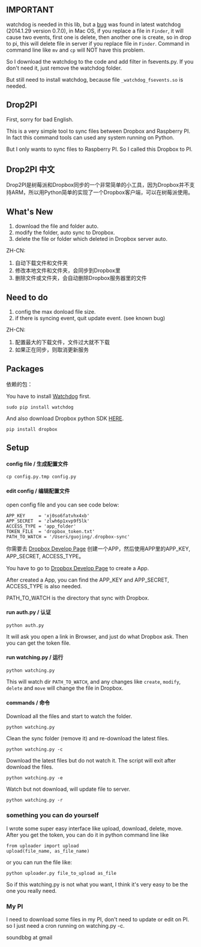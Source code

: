 ## IMPORTANT ##

watchdog is needed in this lib, but a [bug](https://github.com/GuoJing/Drop2PI/issues/5) was found in latest watchdog (2014.1.29 version 0.7.0), in Mac OS, if you replace a file in `Finder`, it will cause two events, first one is delete, then another one is create, so in drop to pi, this will delete file in server if you replace file in `Finder`. Command in command line like `mv` and `cp` will NOT have this problem.

So I download the watchdog to the code and add filter in fsevents.py. If you don't need it, just remove the watchdog folder.

But still need to install watchdog, because file `_watchdog_fsevents.so` is needed.

## Drop2PI ##

First, sorry for bad English.

This is a very simple tool to sync files between Dropbox and Raspberry PI. In fact this command tools can used any system running on Python.

But I only wants to sync files to Raspberry PI. So I called this Dropbox to PI.


## Drop2PI 中文 ##

Drop2PI是树莓派和Dropbox同步的一个非常简单的小工具，因为Dropbox并不支持ARM，所以用Python简单的实现了一个Dropbox客户端，可以在树莓派使用。

## What's New ##

1. download the file and folder auto.
2. modify the folder, auto sync to Dropbox.
3. delete the file or folder which deleted in Dropbox server auto.

ZH-CN:

1. 自动下载文件和文件夹
2. 修改本地文件和文件夹，会同步到Dropbox里
3. 删除文件或文件夹，会自动删除Dropbox服务器里的文件

## Need to do ##

1. config the max donload file size.
2. if there is syncing event, quit update event. (see known bug)

ZH-CN:

1. 配置最大的下载文件，文件过大就不下载
2. 如果正在同步，则取消更新服务

## Packages ##

依赖的包：

You have to install [Watchdog](https://github.com/gorakhargosh/watchdog) first.

	sudo pip install watchdog

And also download Dropbox python SDK [HERE](https://www.dropbox.com/developers/core/sdk).

	pip install dropbox

## Setup ##

#### config file / 生成配置文件 ####

    cp config.py.tmp config.py

#### edit config / 编辑配置文件 ####

open config file and you can see code below:

	APP_KEY     = 'xj0so6fatvhx4xb'
	APP_SECRET  = 'zlwh6p1xvp9f5lk'
	ACCESS_TYPE = 'app_folder'
	TOKEN_FILE  = 'dropbox_token.txt'
	PATH_TO_WATCH = '/Users/guojing/.dropbox-sync'

你需要去 [Dropbox Develop Page](https://www.dropbox.com/developers/apps) 创建一个APP，然后使用APP里的APP_KEY, APP_SECRET, ACCESS_TYPE。

You have to go to [Dropbox Develop Page](https://www.dropbox.com/developers/apps) to create a App.

After created a App, you can find the APP_KEY and APP_SECRET, ACCESS_TYPE is also needed.

PATH_TO_WATCH is the directory that sync with Dropbox.

#### run auth.py / 认证 ####

	python auth.py

It will ask you open a link in Browser, and just do what Dropbox ask. Then you can get the token file.

#### run watching.py / 运行 ####

	python watching.py

This will watch dir `PATH_TO_WATCH`, and any changes like `create`, `modify`, `delete` and `move` will change the file in Dropbox.

#### commands / 命令 ####

Download all the files and start to watch the folder.

	python watching.py

Clean the sync folder (remove it) and re-download the latest files.

	python watching.py -c

Download the latest files but do not watch it. The script will exit after download the files.

	python watching.py -e

Watch but not download, will update file to server.

	python watching.py -r

### something you can do yourself ###

I wrote some super easy interface like upload, download, delete, move. After you get the token, you can do it in python command line like

	from uploader import upload
	upload(file_name, as_file_name)

or you can run the file like:

	python uploader.py file_to_upload as_file

So if this watching.py is not what you want, I think it's very easy to be the one you really need.

### My PI ###

I need to download some files in my PI, don't need to update or edit on PI. so I just need a cron running on watching.py -c.

soundbbg at gmail
